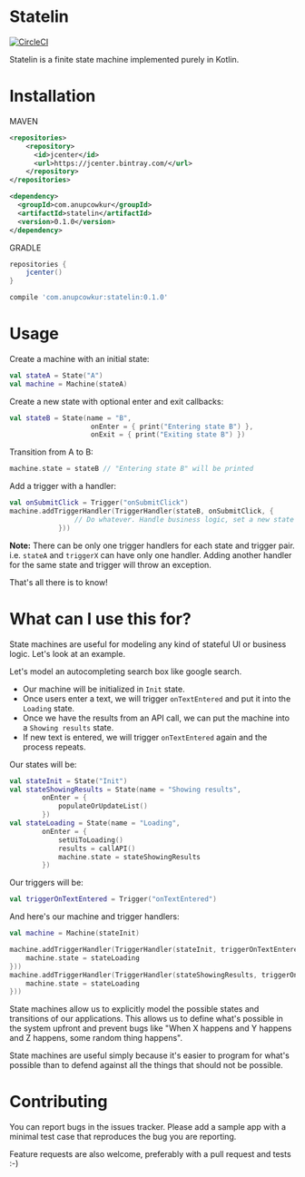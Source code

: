 # Statelin 
[![CircleCI](https://circleci.com/gh/anupcowkur/statelin.svg?style=svg&circle-token=1ded70d2f302eaa1ca4a304c084d8d3ef9c7171d)](https://circleci.com/gh/anupcowkur/statelin)

Statelin is a finite state machine implemented purely in Kotlin.

# Installation

MAVEN

```xml
<repositories>
    <repository>
      <id>jcenter</id>
      <url>https://jcenter.bintray.com/</url>
    </repository>
</repositories>
```

```xml
<dependency>
  <groupId>com.anupcowkur</groupId>
  <artifactId>statelin</artifactId>
  <version>0.1.0</version>
</dependency>
```

GRADLE

```groovy
repositories {
    jcenter()
}
```

```groovy
compile 'com.anupcowkur:statelin:0.1.0'
```

# Usage
Create a machine with an initial state:

```kotlin
val stateA = State("A")
val machine = Machine(stateA)
```

Create a new state with optional enter and exit callbacks:

```kotlin
val stateB = State(name = "B",
                    onEnter = { print("Entering state B") },
                    onExit = { print("Exiting state B") })
```

Transition from A to B:

```kotlin
machine.state = stateB // "Entering state B" will be printed
```

Add a trigger with a handler:

```kotlin
val onSubmitClick = Trigger("onSubmitClick")
machine.addTriggerHandler(TriggerHandler(stateB, onSubmitClick, {
                // Do whatever. Handle business logic, set a new state etc
            }))
```

**Note:** There can be only one trigger handlers for each state and trigger pair.
i.e. `stateA` and `triggerX` can have only one handler. Adding another handler for the
same state and trigger will throw an exception. 

That's all there is to know!

# What can I use this for?
State machines are useful for modeling any kind of stateful UI or business
logic. Let's look at an example.

Let's model an autocompleting search box like google search.

- Our machine will be initialized in `Init` state.
- Once users enter a text, we will trigger `onTextEntered` and put it into the `Loading` state.
- Once we have the results from an API call, we can put the machine into a `Showing results` state. 
- If new text is entered, we will trigger `onTextEntered` again and the process repeats.

Our states will be:

```kotlin
val stateInit = State("Init")
val stateShowingResults = State(name = "Showing results",
        onEnter = {
            populateOrUpdateList()
        })
val stateLoading = State(name = "Loading",
        onEnter = {
            setUiToLoading()
            results = callAPI()
            machine.state = stateShowingResults
        })
```

Our triggers will be:

```kotlin
val triggerOnTextEntered = Trigger("onTextEntered")
```


And here's our machine and trigger handlers:

```kotlin
val machine = Machine(stateInit)

machine.addTriggerHandler(TriggerHandler(stateInit, triggerOnTextEntered, {
    machine.state = stateLoading
}))
machine.addTriggerHandler(TriggerHandler(stateShowingResults, triggerOnTextEntered, {
    machine.state = stateLoading
}))
```
  
State machines allow us to explicitly model the possible states and transitions of
our applications. This allows us to define what's possible in the system upfront
and prevent bugs like "When X happens and Y happens and Z happens, some random thing
happens". 


State machines are useful simply because it's easier to program for what's possible
 than to defend against all the things that should not be possible.
 
# Contributing

You can report bugs in the issues tracker. Please add a sample app
 with a minimal test case that reproduces the bug you are reporting.
 
Feature requests are also welcome, preferably with a pull request and tests :-)
